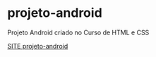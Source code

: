 # projeto-android
Projeto Android criado no Curso de HTML e CSS



<a href="https://lucasduartte.github.io/projeto-android/index.html" target="_blank" class="externo"> SITE projeto-android</a>


